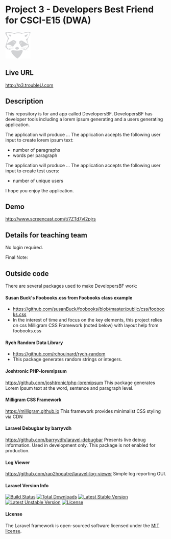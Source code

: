 # Project 3 - Developers Best Friend for CSCI-E15 (DWA)

![TroubleU Logo](logo-redux.png)

## Live URL
<http://p3.troubleU.com>

## Description
This repository is for and app called DevelopersBF. DevelopersBF has developer tools including a lorem ipsum generating and a users generating application.

The application will produce ... The application accepts the following user input to create lorem ipsum text:

- number of paragraphs
- words per paragraph

The application will produce ... The application accepts the following user input to create test users:

- number of unique users

I hope you enjoy the application.

## Demo
<http://www.screencast.com/t/7ZTd7vl2pjrs>

## Details for teaching team
No login required.

Final Note:

## Outside code
There are several packages used to make DevelopersBF work:

#### Susan Buck's Foobooks.css from Foobooks class example
* <https://github.com/susanBuck/foobooks/blob/master/public/css/foobooks.css>
* In the interest of time and focus on the key elements, this project relies on css Milligram CSS Framework (noted below) with layout help from foobooks.css

#### Rych Random Data Library

* <https://github.com/rchouinard/rych-random>
* This package generates random strings or integers.

#### Joshtronic PHP-loremIpsum

<https://github.com/joshtronic/php-loremipsum>
This package generates Lorem Ipsum text at the word, sentence and paragraph level.

#### Milligram CSS Framework

<https://milligram.github.io>
This framework provides minimalist CSS styling via CDN

#### Laravel Debugbar by barryvdh

<https://github.com/barryvdh/laravel-debugbar>
Presents live debug information. Used in development only. This package is not enabled for production.

#### Log Viewer

<https://github.com/rap2hpoutre/laravel-log-viewer>
Simple log reporting GUI.

#### Laravel Version Info
[![Build Status](https://travis-ci.org/laravel/framework.svg)](https://travis-ci.org/laravel/framework)
[![Total Downloads](https://poser.pugx.org/laravel/framework/d/total.svg)](https://packagist.org/packages/laravel/framework)
[![Latest Stable Version](https://poser.pugx.org/laravel/framework/v/stable.svg)](https://packagist.org/packages/laravel/framework)
[![Latest Unstable Version](https://poser.pugx.org/laravel/framework/v/unstable.svg)](https://packagist.org/packages/laravel/framework)
[![License](https://poser.pugx.org/laravel/framework/license.svg)](https://packagist.org/packages/laravel/framework)

#### License

The Laravel framework is open-sourced software licensed under the [MIT license](http://opensource.org/licenses/MIT).
